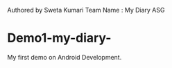 Authored by Sweta Kumari
Team Name : My Diary
ASG
# Demo1-my-diary-
My first demo on Android Development.
